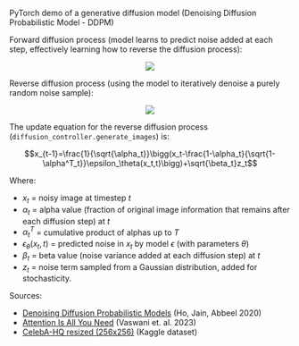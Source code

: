 PyTorch demo of a generative diffusion model (Denoising Diffusion Probabilistic Model - DDPM)

Forward diffusion process (model learns to predict noise added at each step, effectively learning how to reverse the diffusion process):

<p align="center">
	<img src="images/forward_process.webp"/>
</p>

Reverse diffusion process (using the model to iteratively denoise a purely random noise sample):

<p align="center">
	<img src="images/reverse_process.webp"/>
</p>

The update equation for the reverse diffusion process (`diffusion_controller.generate_images`) is:

$$x_{t-1}=\frac{1}{\sqrt{\alpha_t}}\bigg(x_t-\frac{1-\alpha_t}{\sqrt{1-\alpha^T_t}}\epsilon_\theta(x_t,t)\bigg)+\sqrt{\beta_t}z_t$$

Where:
- $x_t$ = noisy image at timestep $t$
- $\alpha_t$ = alpha value (fraction of original image information that remains after each diffusion step) at $t$
- $\alpha^T_t$ = cumulative product of alphas up to $T$
- $\epsilon_\theta(x_t,t)$ = predicted noise in $x_t$ by model $\epsilon$ (with parameters $\theta$)
- $\beta_t$ = beta value (noise variance added at each diffusion step) at $t$
- $z_t$ = noise term sampled from a Gaussian distribution, added for stochasticity.

Sources:
- [Denoising Diffusion Probabilistic Models](https://arxiv.org/pdf/2006.11239) (Ho, Jain, Abbeel 2020)
- [Attention Is All You Need](https://arxiv.org/pdf/1706.03762) (Vaswani et. al. 2023)
- [CelebA-HQ resized (256x256)](https://www.kaggle.com/datasets/badasstechie/celebahq-resized-256x256) (Kaggle dataset)
